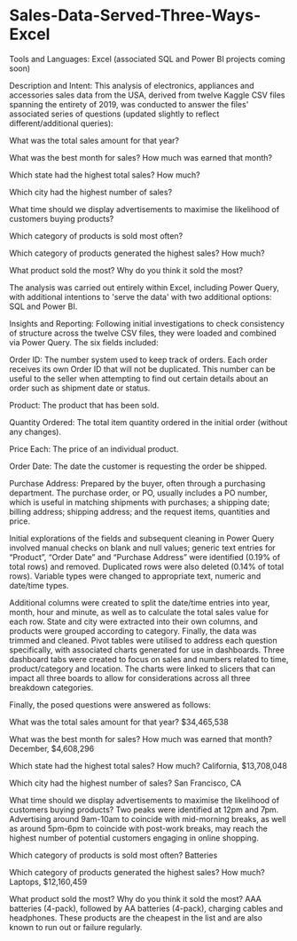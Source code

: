 # Sales-Data-Served-Three-Ways-Excel

Tools and Languages: Excel (associated SQL and Power BI projects coming soon)

Description and Intent: This analysis of electronics, appliances and accessories sales data from the USA, derived from twelve Kaggle CSV files spanning the entirety of 2019, was conducted to answer the files' associated series of questions (updated slightly to reflect different/additional queries):

What was the total sales amount for that year?

What was the best month for sales? How much was earned that month?

Which state had the highest total sales? How much?

Which city had the highest number of sales?

What time should we display advertisements to maximise the likelihood of customers buying products?

Which category of products is sold most often?

Which category of products generated the highest sales? How much?

What product sold the most? Why do you think it sold the most?

The analysis was carried out entirely within Excel, including Power Query, with additional intentions to 'serve the data' with two additional options: SQL and Power BI.

Insights and Reporting: Following initial investigations to check consistency of structure across the twelve CSV files, they were loaded and combined via Power Query. The six fields included:

Order ID: The number system used to keep track of orders. Each order receives its own Order ID that will not be duplicated. This number can be useful to the seller when attempting to find out certain details about an order such as shipment date or status.

Product: The product that has been sold.

Quantity Ordered: The total item quantity ordered in the initial order (without any changes).

Price Each: The price of an individual product.

Order Date: The date the customer is requesting the order be shipped.

Purchase Address: Prepared by the buyer, often through a purchasing department. The purchase order, or PO, usually includes a PO number, which is useful in matching shipments with purchases; a shipping date; billing address; shipping address; and the request items, quantities and price.

Initial explorations of the fields and subsequent cleaning in Power Query involved manual checks on blank and null values; generic text entries for “Product”, “Order Date” and “Purchase Address” were identified (0.19% of total rows) and removed. Duplicated rows were also deleted (0.14% of total rows). Variable types were changed to appropriate text, numeric and date/time types. 

Additional columns were created to split the date/time entries into year, month, hour and minute, as well as to calculate the total sales value for each row. State and city were extracted into their own columns, and products were grouped according to category. Finally, the data was trimmed and cleaned.
Pivot tables were utilised to address each question specifically, with associated charts generated for use in dashboards. Three dashboard tabs were created to focus on sales and numbers related to time, product/category and location. The charts were linked to slicers that can impact all three boards to allow for considerations across all three breakdown categories.

Finally, the posed questions were answered as follows:

What was the total sales amount for that year? $34,465,538

What was the best month for sales? How much was earned that month? December, $4,608,296

Which state had the highest total sales? How much? California, $13,708,048

Which city had the highest number of sales? San Francisco, CA

What time should we display advertisements to maximise the likelihood of customers buying products? Two peaks were identified at 12pm and 7pm. Advertising around 9am-10am to coincide with mid-morning breaks, as well as around 5pm-6pm to coincide with post-work breaks, may reach the highest number of potential customers engaging in online shopping. 

Which category of products is sold most often? Batteries

Which category of products generated the highest sales? How much? Laptops, $12,160,459

What product sold the most? Why do you think it sold the most? AAA batteries (4-pack), followed by AA batteries (4-pack), charging cables and headphones. These products are the cheapest in the list and are also known to run out or failure regularly.
